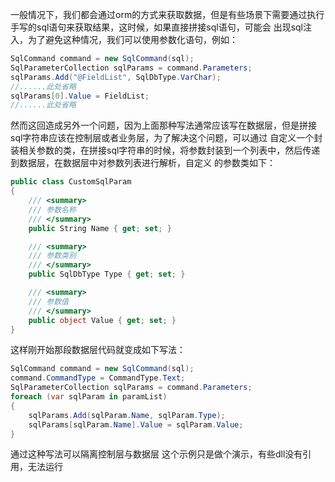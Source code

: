 一般情况下，我们都会通过orm的方式来获取数据，但是有些场景下需要通过执行手写的sql语句来获取结果，这时候，如果直接拼接sql语句，可能会
出现sql注入，为了避免这种情况，我们可以使用参数化语句，例如：
```c#
SqlCommand command = new SqlCommand(sql);
SqlParameterCollection sqlParams = command.Parameters;
sqlParams.Add("@FieldList", SqlDbType.VarChar);
//......此处省略
sqlParams[0].Value = FieldList;
//......此处省略
```
然而这回造成另外一个问题，因为上面那种写法通常应该写在数据层，但是拼接sql字符串应该在控制层或者业务层，为了解决这个问题，可以通过
自定义一个封装相关参数的类，在拼接sql字符串的时候，将参数封装到一个列表中，然后传递到数据层，在数据层中对参数列表进行解析，自定义
的参数类如下：
```c#
public class CustomSqlParam
{
    /// <summary>
    /// 参数名称
    /// </summary>
    public String Name { get; set; }

    /// <summary>
    /// 参数类别
    /// </summary>
    public SqlDbType Type { get; set; }

    /// <summary>
    /// 参数值
    /// </summary>
    public object Value { get; set; }
}
```

这样刚开始那段数据层代码就变成如下写法：
```c#
SqlCommand command = new SqlCommand(sql);
command.CommandType = CommandType.Text;
SqlParameterCollection sqlParams = command.Parameters;
foreach (var sqlParam in paramList)
{
    sqlParams.Add(sqlParam.Name, sqlParam.Type);
    sqlParams[sqlParam.Name].Value = sqlParam.Value;
}
```
通过这种写法可以隔离控制层与数据层
这个示例只是做个演示，有些dll没有引用，无法运行
